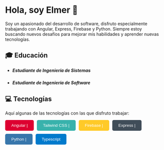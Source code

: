 # Hola, soy Elmer 👋

Soy un apasionado del desarrollo de software, disfruto especialmente trabajando con Angular, Express, Firebase y Python. Siempre estoy buscando nuevos desafíos para mejorar mis habilidades y aprender nuevas tecnologías.

## 🎓 Educación

-   <h5> Estudiante de Ingeniería de Sistemas</h5>
- <h5>Estudiante de Ingeniería de Software</h5>

## 💻 Tecnologías

Aquí algunas de las tecnologías con las que disfruto trabajar:

<div style="display: flex; flex-wrap:wrap; gap: 10px; width:100%">
    <button style="background-color: #DD0031; color: white; border: none; padding: 10px 20px; border-radius: 5px;">Angular |</button>
    <button style="background-color: #38B2AC; color: white; border: none; padding: 10px 20px; border-radius: 5px;"> Tailwind CSS |</button>
    <button style="background-color: #FFCA28; color: white; border: none; padding: 10px 20px; border-radius: 5px;">Firebase  |</button>
    <button style="background-color: #404D59; color: white; border: none; padding: 10px 20px; border-radius: 5px;">Express  |</button>
    <button style="background-color: #3776AB; color: white; border: none; padding: 10px 20px; border-radius: 5px;">Python  |</button>
    <button style="background-color: #007ACC; color: white; border: none; padding: 10px 20px; border-radius: 5px;">Typescript</button>
</div>


